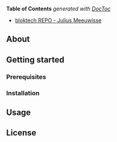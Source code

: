 <!-- START doctoc generated TOC please keep comment here to allow auto update -->
<!-- DON'T EDIT THIS SECTION, INSTEAD RE-RUN doctoc TO UPDATE -->
**Table of Contents**  *generated with [DocToc](https://github.com/thlorenz/doctoc)*

- [bloktech REPO - Julius Meeuwisse](#bloktech-repo---julius-meeuwisse)

<!-- END doctoc generated TOC please keep comment here to allow auto update -->

## About

## Getting started

### Prerequisites

### Installation 

## Usage

## License



